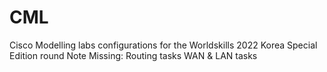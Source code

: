 # CML
Cisco Modelling labs configurations for the Worldskills 2022 Korea Special Edition round
Note Missing:
Routing tasks
WAN & LAN tasks
